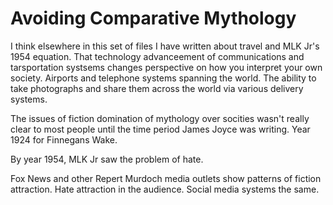 # Avoiding Comparative Mythology

I think elsewhere in this set of files I have written about travel and MLK Jr's 1954 equation. That technology advanceement of communications and tarsportation systsems changes perspective on how you interpret your own society. Airports and telephone systems spanning the world. The ability to take photographs and share them across the world via various delivery systems.

The issues of fiction domination of mythology over socities wasn't really clear to most people until the time period James Joyce was writing. Year 1924 for Finnegans Wake.

By year 1954, MLK Jr saw the problem of hate.

Fox News and other Repert Murdoch media outlets show patterns of fiction attraction. Hate attraction in the audience. Social media systems the same.
